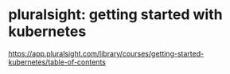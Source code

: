 # pluralsight: getting started with kubernetes

https://app.pluralsight.com/library/courses/getting-started-kubernetes/table-of-contents